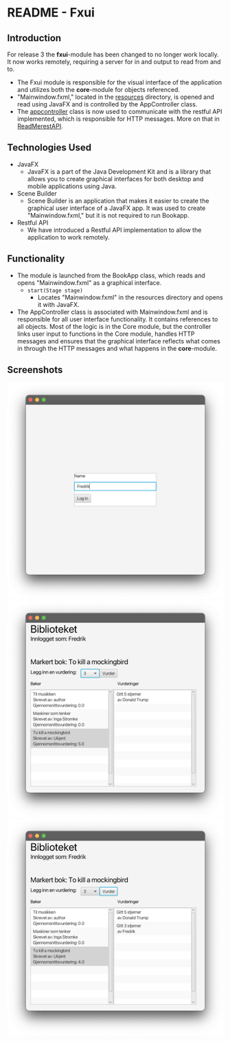 # README - Fxui

## Introduction

For release 3 the **fxui**-module has been changed to no longer work locally. It now works remotely, requiring a server for in and output to read from and to.  

* The Fxui module is responsible for the visual interface of the application and utilizes both the **core**-module for objects referenced.
* "Mainwindow.fxml," located in the [resources](../bookapp/fxui/src/main/resources/bookapp/fxui/Mainwindow.fxml) directory, is opened and read using JavaFX and is controlled by the AppController class.
* The [appcontroller](../bookapp\fxui\src\main\java\bookapp\fxui\AppController.java) class is now used to communicate with the restful API implemented, which is responsible for HTTP messages. More on that in [ReadMerestAPI](ReadMeRestapi.md).

## Technologies Used

* JavaFX
  * JavaFX is a part of the Java Development Kit and is a library that allows you to create graphical interfaces for both desktop and mobile applications using Java.
* Scene Builder
  * Scene Builder is an application that makes it easier to create the graphical user interface of a JavaFX app. It was used to create "Mainwindow.fxml," but it is not required to run Bookapp.
* Restful API
  * We have introduced a Restful API implementation to allow the application to work remotely. 

## Functionality

* The module is launched from the BookApp class, which reads and opens "Mainwindow.fxml" as a graphical interface.
  * ```start(Stage stage)```
    * Locates "Mainwindow.fxml" in the resources directory and opens it with JavaFX.
* The AppController class is associated with Mainwindow.fxml and is responsible for all user interface functionality. It contains references to all objects. Most of the logic is in the Core module, but the controller links user input to functions in the Core module, handles HTTP messages and ensures that the graphical interface reflects what comes in through the HTTP messages and what happens in the **core**-module.

## Screenshots

![Showing the login page](/docs/imgs/loginpage.png)
![Showing the main page before review](/docs/imgs/mainpagePreReviewR2.png)
![Showing the main page after review](/docs/imgs/mainpagePostReviewR2.png)